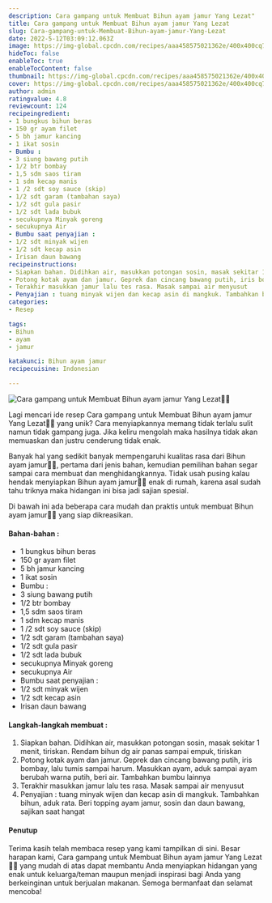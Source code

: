 ```yaml
---
description: Cara gampang untuk Membuat Bihun ayam jamur Yang Lezat"
title: Cara gampang untuk Membuat Bihun ayam jamur Yang Lezat
slug: Cara-gampang-untuk-Membuat-Bihun-ayam-jamur-Yang-Lezat
date: 2022-5-12T03:09:12.063Z
image: https://img-global.cpcdn.com/recipes/aaa458575021362e/400x400cq70/photo.jpg
hideToc: false
enableToc: true
enableTocContent: false
thumbnail: https://img-global.cpcdn.com/recipes/aaa458575021362e/400x400cq70/photo.jpg
cover: https://img-global.cpcdn.com/recipes/aaa458575021362e/400x400cq70/photo.jpg
author: admin
ratingvalue: 4.8
reviewcount: 124
recipeingredient:
- 1 bungkus bihun beras
- 150 gr ayam filet
- 5 bh jamur kancing
- 1 ikat sosin
- Bumbu :
- 3 siung bawang putih
- 1/2 btr bombay
- 1,5 sdm saos tiram
- 1 sdm kecap manis
- 1 /2 sdt soy sauce (skip)
- 1/2 sdt garam (tambahan saya)
- 1/2 sdt gula pasir
- 1/2 sdt lada bubuk
- secukupnya Minyak goreng
- secukupnya Air
- Bumbu saat penyajian :
- 1/2 sdt minyak wijen
- 1/2 sdt kecap asin
- Irisan daun bawang
recipeinstructions:
- Siapkan bahan. Didihkan air, masukkan potongan sosin, masak sekitar 1 menit, tiriskan. Rendam bihun dg air panas sampai empuk, tiriskan
- Potong kotak ayam dan jamur. Geprek dan cincang bawang putih, iris bombay, lalu tumis sampai harum. Masukkan ayam, aduk sampai ayam berubah warna putih, beri air. Tambahkan bumbu lainnya
- Terakhir masukkan jamur lalu tes rasa. Masak sampai air menyusut
- Penyajian : tuang minyak wijen dan kecap asin di mangkuk. Tambahkan bihun, aduk rata. Beri topping ayam jamur, sosin dan daun bawang, sajikan saat hangat
categories:
- Resep

tags:
- Bihun
- ayam
- jamur

katakunci: Bihun ayam jamur
recipecuisine: Indonesian

---
```


![Cara gampang untuk Membuat Bihun ayam jamur Yang Lezat👩‍🍳](https://img-global.cpcdn.com/recipes/aaa458575021362e/400x400cq70/photo.jpg)

Lagi mencari ide resep Cara gampang untuk Membuat Bihun ayam jamur Yang Lezat👩‍🍳 yang unik? Cara menyiapkannya memang tidak terlalu sulit namun tidak gampang juga. Jika keliru mengolah maka hasilnya tidak akan memuaskan dan justru cenderung tidak enak.

Banyak hal yang sedikit banyak mempengaruhi kualitas rasa dari Bihun ayam jamur👩‍🍳, pertama dari jenis bahan, kemudian pemilihan bahan segar sampai cara membuat dan menghidangkannya. Tidak usah pusing kalau hendak menyiapkan Bihun ayam jamur👩‍🍳 enak di rumah, karena asal sudah tahu triknya maka hidangan ini bisa jadi sajian spesial.

Di bawah ini ada beberapa cara mudah dan praktis untuk membuat Bihun ayam jamur👩‍🍳 yang siap dikreasikan.

<!--inarticleads1-->

#### Bahan-bahan :

- 1 bungkus bihun beras
- 150 gr ayam filet
- 5 bh jamur kancing
- 1 ikat sosin
- Bumbu :
- 3 siung bawang putih
- 1/2 btr bombay
- 1,5 sdm saos tiram
- 1 sdm kecap manis
- 1 /2 sdt soy sauce (skip)
- 1/2 sdt garam (tambahan saya)
- 1/2 sdt gula pasir
- 1/2 sdt lada bubuk
- secukupnya Minyak goreng
- secukupnya Air
- Bumbu saat penyajian :
- 1/2 sdt minyak wijen
- 1/2 sdt kecap asin
- Irisan daun bawang

<!--inarticleads2-->

#### Langkah-langkah membuat :

1. Siapkan bahan. Didihkan air, masukkan potongan sosin, masak sekitar 1 menit, tiriskan. Rendam bihun dg air panas sampai empuk, tiriskan
1. Potong kotak ayam dan jamur. Geprek dan cincang bawang putih, iris bombay, lalu tumis sampai harum. Masukkan ayam, aduk sampai ayam berubah warna putih, beri air. Tambahkan bumbu lainnya
1. Terakhir masukkan jamur lalu tes rasa. Masak sampai air menyusut
1. Penyajian : tuang minyak wijen dan kecap asin di mangkuk. Tambahkan bihun, aduk rata. Beri topping ayam jamur, sosin dan daun bawang, sajikan saat hangat

#### Penutup

Terima kasih telah membaca resep yang kami tampilkan di sini. Besar harapan kami, Cara gampang untuk Membuat Bihun ayam jamur Yang Lezat👩‍🍳 yang mudah di atas dapat membantu Anda menyiapkan hidangan yang enak untuk keluarga/teman maupun menjadi inspirasi bagi Anda yang berkeinginan untuk berjualan makanan. Semoga bermanfaat dan selamat mencoba!